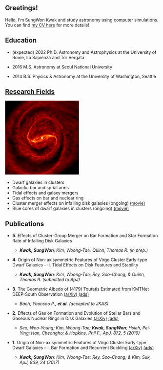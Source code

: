 ## Greetings!

Hello, I'm SungWon Kwak and study astronomy using computer simulations. You can find [my CV here](./file/CV22.pdf) for more details!

## Education
- (expected) 2022 Ph.D. Astronomy and Astrophysics at the University of Rome, La Sapienza and Tor Vergata

- 2016 M.S. Astronomy at Seoul National University

- 2014 B.S. Physics & Astronomy at the University of Washington, Seattle

## [Research Fields](./research.html)

![sample](./img/sample2.png)

- Dwarf galaxies in clusters
- Galactic bar and sprial arms
- Tidal effects and galaxy mergers
- Gas effects on bar and nuclear ring
- Cluster merger effects on infalling disk galaxies (ongoing) [(movie)](https://youtu.be/AEoiyt9qSbI)
- Blue cores of dwarf galaxies in clusters (ongoing) [(movie)](https://youtu.be/n4uWMrL6USk)

## Publications
- **5.** Effects of Cluster-Group Merger on Bar Formation and Star Formation Rate of Infalling Disk Galaxies 

  - _**Kwak, SungWon**; Kim, Woong-Tae; Quinn, Thomas R. (in prep.)_

- **4.** Origin of Non-axisymmetric Features of Virgo Cluster Early-type Dwarf Galaxies – II. Tidal Effects on Disk Features and Stability

  - _**Kwak, SungWon**; Kim, Woong-Tae; Rey, Soo-Chang; & Quinn, Thomas R. (submitted to ApJ)_
  
- **3.** The Geometric Albedo of (4179) Toutatis Estimated from KMTNet DEEP-South Observation [(arXiv)](https://arxiv.org/abs/1905.08576) [(ads)](http://adsabs.harvard.edu/abs/2019arXiv190508576B)

  - _Bach, Yoonsoo P., **et al.** (accepted to JKAS)_

- **2.** Effects of Gas on Formation and Evolution of Stellar Bars and Gaseous Nuclear Rings in Disk Galaxies [(arXiv)](https://arxiv.org/abs/1901.02021) [(ads)](http://adsabs.harvard.edu/abs/2019ApJ...872....5S)

  - _Seo, Woo-Young; Kim, Woong-Tae; **Kwak, SungWon**; Hsieh, Pei-Ying; Han, Cheongho; & Hopkins, Phil F., ApJ, 872, 5 (2019)_

- **1.** Origin of Non-axisymmetric Features of Virgo Cluster Early-type Dwarf Galaxies – I. Bar Formation and Recurrent Buckling [(arXiv)](https://arxiv.org/abs/1703.10285) [(ads)](http://adsabs.harvard.edu/abs/2017ApJ...839...24K)

  - _**Kwak, SungWon**; Kim, Woong-Tae; Rey, Soo-Chang; & Kim, Suk, ApJ, 839, 24 (2017)_



